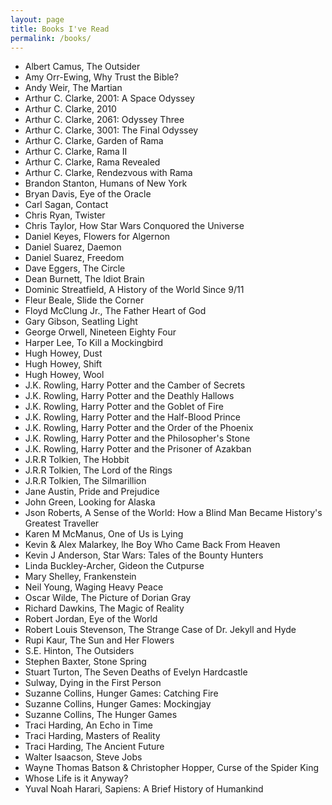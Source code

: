 ```yaml
---
layout: page
title: Books I've Read
permalink: /books/
---
```


- Albert Camus, The Outsider
- Amy Orr-Ewing, Why Trust the Bible?
- Andy Weir, The Martian
- Arthur C. Clarke, 2001: A Space Odyssey
- Arthur C. Clarke, 2010
- Arthur C. Clarke, 2061: Odyssey Three
- Arthur C. Clarke, 3001: The Final Odyssey
- Arthur C. Clarke, Garden of Rama
- Arthur C. Clarke, Rama II
- Arthur C. Clarke, Rama Revealed
- Arthur C. Clarke, Rendezvous with Rama
- Brandon Stanton, Humans of New York
- Bryan Davis, Eye of the Oracle
- Carl Sagan, Contact
- Chris Ryan, Twister
- Chris Taylor, How Star Wars Conquored the Universe
- Daniel Keyes, Flowers for Algernon
- Daniel Suarez, Daemon
- Daniel Suarez, Freedom
- Dave Eggers, The Circle
- Dean Burnett, The Idiot Brain
- Dominic Streatfield, A History of the World Since 9/11
- Fleur Beale, Slide the Corner
- Floyd McClung Jr., The Father Heart of God
- Gary Gibson, Seatling Light
- George Orwell, Nineteen Eighty Four
- Harper Lee, To Kill a Mockingbird
- Hugh Howey, Dust
- Hugh Howey, Shift
- Hugh Howey, Wool
- J.K. Rowling, Harry Potter and the Camber of Secrets
- J.K. Rowling, Harry Potter and the Deathly Hallows
- J.K. Rowling, Harry Potter and the Goblet of Fire
- J.K. Rowling, Harry Potter and the Half-Blood Prince
- J.K. Rowling, Harry Potter and the Order of the Phoenix
- J.K. Rowling, Harry Potter and the Philosopher's Stone
- J.K. Rowling, Harry Potter and the Prisoner of Azakban
- J.R.R Tolkien, The Hobbit
- J.R.R Tolkien, The Lord of the Rings
- J.R.R Tolkien, The Silmarillion
- Jane Austin, Pride and Prejudice
- John Green, Looking for Alaska
- Json Roberts, A Sense of the World: How a Blind Man Became History's Greatest Traveller
- Karen M McManus, One of Us is Lying
- Kevin & Alex Malarkey, lhe Boy Who Came Back From Heaven
- Kevin J Anderson, Star Wars: Tales of the Bounty Hunters
- Linda Buckley-Archer, Gideon the Cutpurse
- Mary Shelley, Frankenstein
- Neil Young, Waging Heavy Peace
- Oscar Wilde, The Picture of Dorian Gray
- Richard Dawkins, The Magic of Reality
- Robert Jordan, Eye of the World
- Robert Louis Stevenson, The Strange Case of Dr. Jekyll and Hyde
- Rupi Kaur, The Sun and Her Flowers
- S.E. Hinton, The Outsiders
- Stephen Baxter, Stone Spring
- Stuart Turton, The Seven Deaths of Evelyn Hardcastle
- Sulway, Dying in the First Person
- Suzanne Collins, Hunger Games: Catching Fire
- Suzanne Collins, Hunger Games: Mockingjay
- Suzanne Collins, The Hunger Games
- Traci Harding, An Echo in Time
- Traci Harding, Masters of Reality
- Traci Harding, The Ancient Future
- Walter Isaacson, Steve Jobs
- Wayne Thomas Batson & Christopher Hopper, Curse of the Spider King
- Whose Life is it Anyway?
- Yuval Noah Harari, Sapiens: A Brief History of Humankind
